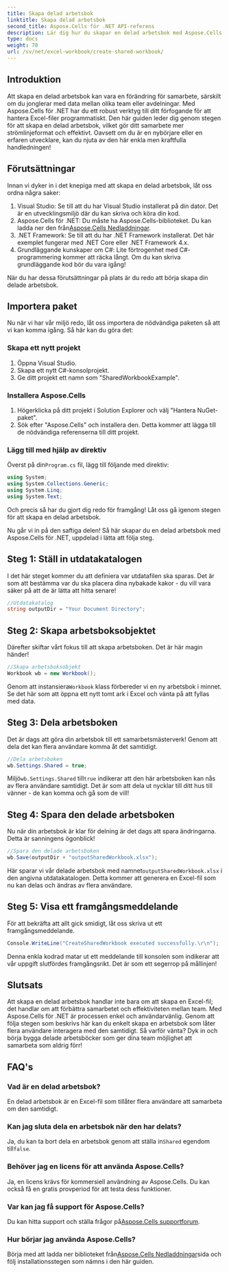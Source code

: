 ```yaml
---
title: Skapa delad arbetsbok
linktitle: Skapa delad arbetsbok
second_title: Aspose.Cells för .NET API-referens
description: Lär dig hur du skapar en delad arbetsbok med Aspose.Cells för .NET med denna enkla steg-för-steg-guide. Perfekt för att förbättra teamsamarbetet.
type: docs
weight: 70
url: /sv/net/excel-workbook/create-shared-workbook/
---
```

## Introduktion

Att skapa en delad arbetsbok kan vara en förändring för samarbete, särskilt om du jonglerar med data mellan olika team eller avdelningar. Med Aspose.Cells för .NET har du ett robust verktyg till ditt förfogande för att hantera Excel-filer programmatiskt. Den här guiden leder dig genom stegen för att skapa en delad arbetsbok, vilket gör ditt samarbete mer strömlinjeformat och effektivt. Oavsett om du är en nybörjare eller en erfaren utvecklare, kan du njuta av den här enkla men kraftfulla handledningen!

## Förutsättningar

Innan vi dyker in i det knepiga med att skapa en delad arbetsbok, låt oss ordna några saker:

1. Visual Studio: Se till att du har Visual Studio installerat på din dator. Det är en utvecklingsmiljö där du kan skriva och köra din kod.
2.  Aspose.Cells för .NET: Du måste ha Aspose.Cells-biblioteket. Du kan ladda ner den från[Aspose.Cells Nedladdningar](https://releases.aspose.com/cells/net/).
3. .NET Framework: Se till att du har .NET Framework installerat. Det här exemplet fungerar med .NET Core eller .NET Framework 4.x.
4. Grundläggande kunskaper om C#: Lite förtrogenhet med C#-programmering kommer att räcka långt. Om du kan skriva grundläggande kod bör du vara igång!

När du har dessa förutsättningar på plats är du redo att börja skapa din delade arbetsbok.

## Importera paket

Nu när vi har vår miljö redo, låt oss importera de nödvändiga paketen så att vi kan komma igång. Så här kan du göra det:

### Skapa ett nytt projekt
1. Öppna Visual Studio.
2. Skapa ett nytt C#-konsolprojekt.
3. Ge ditt projekt ett namn som "SharedWorkbookExample".

### Installera Aspose.Cells
1. Högerklicka på ditt projekt i Solution Explorer och välj "Hantera NuGet-paket".
2. Sök efter "Aspose.Cells" och installera den. Detta kommer att lägga till de nödvändiga referenserna till ditt projekt.

### Lägg till med hjälp av direktiv
 Överst på din`Program.cs` fil, lägg till följande med direktiv:

```csharp
using System;
using System.Collections.Generic;
using System.Linq;
using System.Text;
```

Och precis så har du gjort dig redo för framgång! Låt oss gå igenom stegen för att skapa en delad arbetsbok.

Nu går vi in på den saftiga delen! Så här skapar du en delad arbetsbok med Aspose.Cells för .NET, uppdelad i lätta att följa steg.

## Steg 1: Ställ in utdatakatalogen

I det här steget kommer du att definiera var utdatafilen ska sparas. Det är som att bestämma var du ska placera dina nybakade kakor - du vill vara säker på att de är lätta att hitta senare!

```csharp
//Utdatakatalog
string outputDir = "Your Document Directory";
```

## Steg 2: Skapa arbetsboksobjektet

Därefter skiftar vårt fokus till att skapa arbetsboken. Det är här magin händer!

```csharp
//Skapa arbetsboksobjekt
Workbook wb = new Workbook();
```
 Genom att instansiera`Workbook` klass förbereder vi en ny arbetsbok i minnet. Se det här som att öppna ett nytt tomt ark i Excel och vänta på att fyllas med data.

## Steg 3: Dela arbetsboken

Det är dags att göra din arbetsbok till ett samarbetsmästerverk! Genom att dela det kan flera användare komma åt det samtidigt.

```csharp
//Dela arbetsboken
wb.Settings.Shared = true;
```
 Miljö`wb.Settings.Shared` till`true` indikerar att den här arbetsboken kan nås av flera användare samtidigt. Det är som att dela ut nycklar till ditt hus till vänner - de kan komma och gå som de vill!

## Steg 4: Spara den delade arbetsboken

Nu när din arbetsbok är klar för delning är det dags att spara ändringarna. Detta är sanningens ögonblick!

```csharp
//Spara den delade arbetsboken
wb.Save(outputDir + "outputSharedWorkbook.xlsx");
```
 Här sparar vi vår delade arbetsbok med namnet`outputSharedWorkbook.xlsx` i den angivna utdatakatalogen. Detta kommer att generera en Excel-fil som nu kan delas och ändras av flera användare.

## Steg 5: Visa ett framgångsmeddelande

För att bekräfta att allt gick smidigt, låt oss skriva ut ett framgångsmeddelande.

```csharp
Console.WriteLine("CreateSharedWorkbook executed successfully.\r\n");
```
Denna enkla kodrad matar ut ett meddelande till konsolen som indikerar att vår uppgift slutfördes framgångsrikt. Det är som ett segerrop på mållinjen!

## Slutsats 

Att skapa en delad arbetsbok handlar inte bara om att skapa en Excel-fil; det handlar om att förbättra samarbetet och effektiviteten mellan team. Med Aspose.Cells för .NET är processen enkel och användarvänlig. Genom att följa stegen som beskrivs här kan du enkelt skapa en arbetsbok som låter flera användare interagera med den samtidigt. Så varför vänta? Dyk in och börja bygga delade arbetsböcker som ger dina team möjlighet att samarbeta som aldrig förr!

## FAQ's

### Vad är en delad arbetsbok?
En delad arbetsbok är en Excel-fil som tillåter flera användare att samarbeta om den samtidigt.

### Kan jag sluta dela en arbetsbok när den har delats?
 Ja, du kan ta bort dela en arbetsbok genom att ställa in`Shared` egendom till`false`.

### Behöver jag en licens för att använda Aspose.Cells?
Ja, en licens krävs för kommersiell användning av Aspose.Cells. Du kan också få en gratis provperiod för att testa dess funktioner.

### Var kan jag få support för Aspose.Cells?
 Du kan hitta support och ställa frågor på[Aspose.Cells supportforum](https://forum.aspose.com/c/cells/9).

### Hur börjar jag använda Aspose.Cells?
 Börja med att ladda ner biblioteket från[Aspose.Cells Nedladdningar](https://releases.aspose.com/cells/net/)sida och följ installationsstegen som nämns i den här guiden.